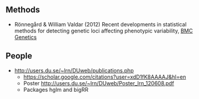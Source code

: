 
## Methods

* Rönnegård & William Valdar (2012) Recent developments in statistical methods for detecting genetic loci affecting phenotypic variability, [BMC Genetics](http://www.biomedcentral.com/1471-2156/13/63#B29)

## People

* http://users.du.se/~lrn/DUweb/publications.php
    * https://scholar.google.com/citations?user=xdD1fK8AAAAJ&hl=en
    * Poster http://users.du.se/~lrn/DUweb/Poster_lrn_120608.pdf
    * Packages hglm and bigRR
